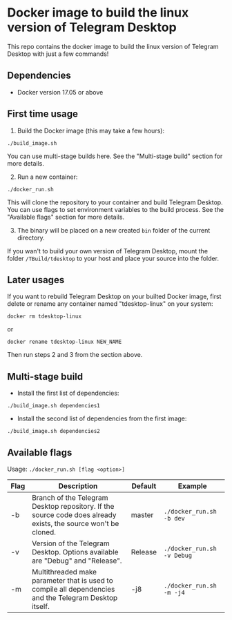 # Docker image to build the linux version of Telegram Desktop

This repo contains the docker image to build the linux version of Telegram Desktop with just a few commands!

## Dependencies

- Docker version 17.05 or above

## First time usage

1. Build the Docker image (this may take a few hours):

``./build_image.sh``

You can use multi-stage builds here. See the "Multi-stage build" section for more details.

2. Run a new container:

``./docker_run.sh``

This will clone the repository to your container and build Telegram Desktop.
You can use flags to set environment variables to the build process. See the "Available flags" section for more details.

3. The binary will be placed on a new created `bin` folder of the current directory.

If you wan't to build your own version of Telegram Desktop, mount the folder `/TBuild/tdesktop` to your host and place your source into the folder.

## Later usages

If you want to rebuild Telegram Desktop on your builted Docker image, first delete or rename any container named "tdesktop-linux" on your system:

``docker rm tdesktop-linux``

or

``docker rename tdesktop-linux NEW_NAME``

Then run steps 2 and 3 from the section above.

## Multi-stage build

- Install the first list of dependencies:

``./build_image.sh dependencies1``

- Install the second list of dependencies from the first image:

``./build_image.sh dependencies2``

## Available flags

Usage: `./docker_run.sh [flag <option>]`

| Flag | Description                                                                                                    | Default | Example                    |
|------|----------------------------------------------------------------------------------------------------------------|---------|----------------------------|
| -b   | Branch of the Telegram Desktop repository. If the source code does already exists, the source won't be cloned. | master  | `./docker_run.sh -b dev`   |
| -v   | Version of the Telegram Desktop. Options available are "Debug" and "Release".                                   | Release | `./docker_run.sh -v Debug` |
| -m   | Multithreaded make parameter that is used to compile all dependencies and the Telegram Desktop itself.         | -j8     | `./docker_run.sh -m -j4`   |
